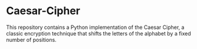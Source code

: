 # Caesar-Cipher
This repository contains a Python implementation of the Caesar Cipher, a classic encryption technique that shifts the letters of the alphabet by a fixed number of positions.
